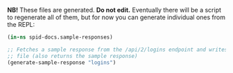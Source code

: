 **NB!** These files are generated. **Do not edit.** Eventually there
will be a script to regenerate all of them, but for now you can
generate individual ones from the REPL:

```clj
(in-ns spid-docs.sample-responses)

;; Fetches a sample response from the /api/2/logins endpoint and writes it to
;; file (also returns the sample response)
(generate-sample-response "logins")
```
